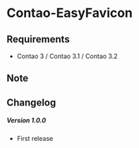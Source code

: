 Contao-EasyFavicon
==============================



## Requirements

* Contao 3 / Contao 3.1 / Contao 3.2

## Note



## Changelog

##### Version 1.0.0

* First release